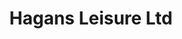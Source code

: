 ---
title: "Hagans Leisure Ltd"
address: "184, Templepatrick Road, Doagh, Ballyclare, Co. Antrim, BT39 0RA"
tel: "02820449244"
county: "Antrim"
category: "Caravan And Camping"
type: "Content"
lat: "054.7238320000"
lng: "-006.0466410000"
---